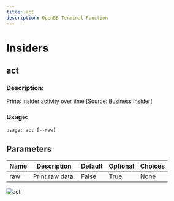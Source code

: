 ```yaml
---
title: act
description: OpenBB Terminal Function
---
```


# Insiders

## act

### Description: 

Prints insider activity over time [Source: Business Insider]

### Usage: 
```python
usage: act [--raw]
```

## Parameters

| Name | Description | Default | Optional | Choices |
| ---- | ----------- | ------- | -------- | ------- |
| raw | Print raw data. | False | True | None |


![act](https://user-images.githubusercontent.com/46355364/154267227-6116e314-9186-4566-a977-01f85a99646f.png)

